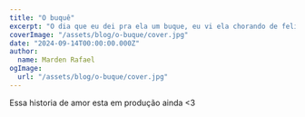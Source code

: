 ```yaml
---
title: "O buquê"
excerpt: "O dia que eu dei pra ela um buque, eu vi ela chorando de felicidade, nesse dia eu senti como era o sentimento de felicidade genuina."
coverImage: "/assets/blog/o-buque/cover.jpg"
date: "2024-09-14T00:00:00.000Z"
author:
  name: Marden Rafael
ogImage:
  url: "/assets/blog/o-buque/cover.jpg"
---
```


Essa historia de amor esta em produção ainda <3
